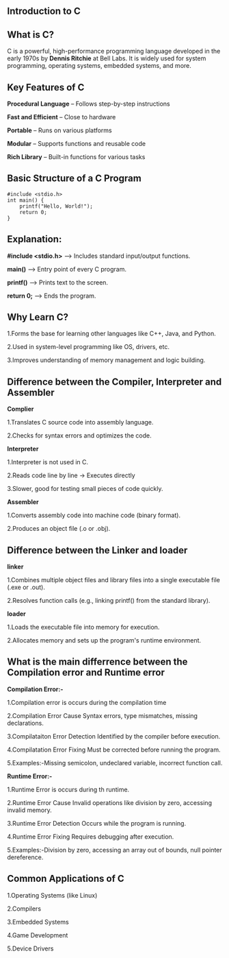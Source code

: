 ## Introduction to C

## What is C?
C is a powerful, high-performance programming language developed in the early 1970s by **Dennis Ritchie** at Bell Labs. 
It is widely used for system programming, operating systems, embedded systems, and more.

## Key Features of C

**Procedural Language** – Follows step-by-step instructions

**Fast and Efficient** – Close to hardware

**Portable** – Runs on various platforms

**Modular** – Supports functions and reusable code

**Rich Library** – Built-in functions for various tasks

## Basic Structure of a C Program
```
#include <stdio.h>
int main() {
    printf("Hello, World!");   
    return 0;
}
```
## Explanation:

**#include <stdio.h>** --> Includes standard input/output functions.

**main()** --> Entry point of every C program.

**printf()** --> Prints text to the screen.

**return 0;** --> Ends the program.

## Why Learn C?

1.Forms the base for learning other languages like C++, Java, and Python.

2.Used in system-level programming like OS, drivers, etc.

3.Improves understanding of memory management and logic building.

## Difference between the Compiler, Interpreter and Assembler

**Complier**

1.Translates C source code into assembly language.

2.Checks for syntax errors and optimizes the code.

**Interpreter**

1.Interpreter is not used in C.

2.Reads code line by line → Executes directly

3.Slower, good for testing small pieces of code quickly.

**Assembler** 

1.Converts assembly code into machine code (binary format).

2.Produces an object file (.o or .obj).

## Difference between the Linker and loader

**linker**

1.Combines multiple object files and library files into a single executable file (.exe or .out).

2.Resolves function calls (e.g., linking printf() from the standard library).

**loader** 

1.Loads the executable file into memory for execution.

2.Allocates memory and sets up the program's runtime environment.

## What is the main differrence between the Compilation error and Runtime error

**Compilation Error:-**

1.Compilation error is occurs during the compilation time

2.Compilation Error Cause	Syntax errors, type mismatches, missing declarations.

3.Compilataiton Error Detection	Identified by the compiler before execution.

4.Compilatation Error Fixing	Must be corrected before running the program.

5.Examples:-Missing semicolon, undeclared variable, incorrect function call.

**Runtime Error:-**

1.Runtime Error is occurs during th runtime.

2.Runtime Error Cause Invalid operations like division by zero, accessing invalid memory.

3.Runtime Error Detection Occurs while the program is running.

4.Runtime Error Fixing Requires debugging after execution.

5.Examples:-Division by zero, accessing an array out of bounds, null pointer dereference.

## Common Applications of C

1.Operating Systems (like Linux)

2.Compilers

3.Embedded Systems

4.Game Development

5.Device Drivers


